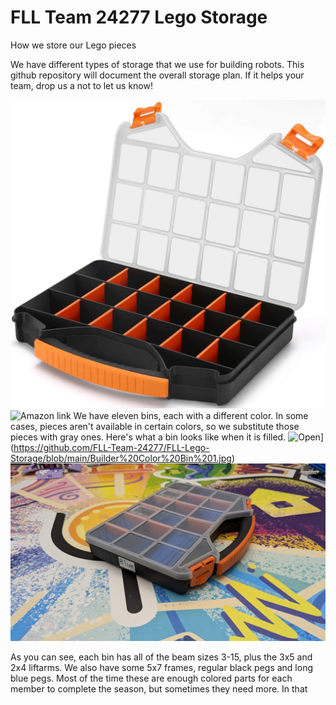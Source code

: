 # FLL Team 24277 Lego Storage
How we store our Lego pieces

We have different types of storage that we use for building robots. This github repository will document the overall storage plan. If it helps your team, drop us a not to let us know!

![These are the bins each of our team members use to build their robots](https://github.com/FLL-Team-24277/FLL-Lego-Storage/blob/main/Massca%20Hardware%20Organizer.jpg)
![Amazon link](https://www.amazon.com/gp/product/B07GN29LXD)
We have eleven bins, each with a different color. In some cases, pieces aren't available in certain colors, so we substitute those pieces with gray ones. Here's what a bin looks like when it is filled.
![Open](https://github.com/FLL-Team-24277/Master-Program-Fall-2023/blob/main/help/images/FllCoreValues.png)](https://github.com/FLL-Team-24277/FLL-Lego-Storage/blob/main/Builder%20Color%20Bin%201.jpg)
![Closed](https://github.com/FLL-Team-24277/FLL-Lego-Storage/blob/main/Builder%20Color%20Bin%202.jpg)

As you can see, each bin has all of the beam sizes 3-15, plus the 3x5 and 2x4 liftarms. We also have some 5x7 frames, regular black pegs and long blue pegs. Most of the time these are enough colored parts for each member to complete the season, but sometimes they need more. In that
